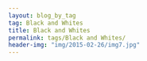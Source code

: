```yaml
---
layout: blog_by_tag
tag: Black and Whites
title: Black and Whites
permalink: tags/Black and Whites/
header-img: "img/2015-02-26/img7.jpg"
---
```

